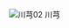 
![川芎02](https://github.com/stankyoztc/stankyoztc.github.io/assets/53523472/798bc583-be81-42e8-9b34-1bb910ce42d6)
川芎